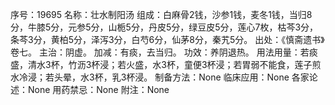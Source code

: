序号：19695
名称：壮水制阳汤
组成：白麻骨2钱，沙参1钱，麦冬1钱，当归8分，牛膝5分，元参5分，山栀5分，丹皮5分，绿豆皮5分，莲心7枚，枯芩3分，条芩3分，黄柏5分，泽泻3分，白芍6分，仙茅8分，秦艽5分。
出处：《慎斋遗书》卷七。
主治：阴虚。
加减：有痰，去当归。
功效：养阴退热。
用法用量：若痰盛，清水3杯，竹沥3杯浸；若火盛，水3杯，童便3杯浸；若胃弱不能食，莲子煎水冷浸；若头晕，水3杯，乳3杯浸。
制备方法：None
临床应用：None
各家论述：None
用药禁忌：None
附注：None
